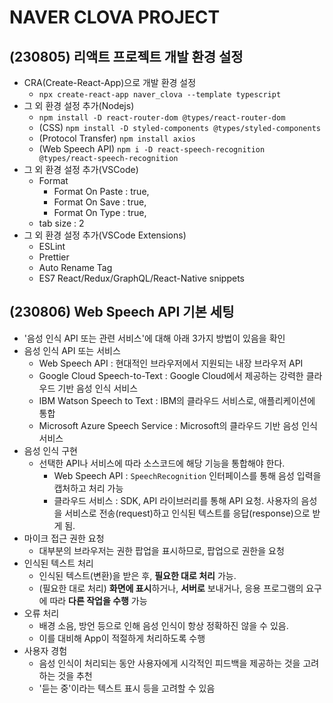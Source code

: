 # NAVER CLOVA PROJECT

## (230805) 리액트 프로젝트 개발 환경 설정

- CRA(Create-React-App)으로 개발 환경 설정
  - `npx create-react-app naver_clova --template typescript`
- 그 외 환경 설정 추가(Nodejs)
  - `npm install -D react-router-dom @types/react-router-dom`
  - (CSS) `npm install -D styled-components @types/styled-components`
  - (Protocol Transfer) `npm install axios`
  - (Web Speech API) `npm i -D react-speech-recognition @types/react-speech-recognition`
- 그 외 환경 설정 추가(VSCode)
  - Format
    - Format On Paste : true,
    - Format On Save : true,
    - Format On Type : true,
  - tab size : 2
- 그 외 환경 설정 추가(VSCode Extensions)
  - ESLint
  - Prettier
  - Auto Rename Tag
  - ES7 React/Redux/GraphQL/React-Native snippets

## (230806) Web Speech API 기본 세팅

- '음성 인식 API 또는 관련 서비스'에 대해 아래 3가지 방법이 있음을 확인
- 음성 인식 API 또는 서비스
  - Web Speech API : 현대적인 브라우저에서 지원되는 내장 브라우저 API
  - Google Cloud Speech-to-Text : Google Cloud에서 제공하는 강력한 클라우드 기반 음성 인식 서비스
  - IBM Watson Speech to Text : IBM의 클라우드 서비스로, 애플리케이션에 통합
  - Microsoft Azure Speech Service : Microsoft의 클라우드 기반 음성 인식 서비스
- 음성 인식 구현
  - 선택한 API나 서비스에 따라 소스코드에 해당 기능을 통합해야 한다.
    - Web Speech API : `SpeechRecognition` 인터페이스를 통해 음성 입력을 캡처하고 처리 가능
    - 클라우드 서비스 : SDK, API 라이브러리를 통해 API 요청. 사용자의 음성을 서비스로 전송(request)하고 인식된 텍스트를 응답(response)으로 받게 됨.
- 마이크 접근 권한 요청
  - 대부분의 브라우저는 권한 팝업을 표시하므로, 팝업으로 권한을 요청
- 인식된 텍스트 처리
  - 인식된 텍스트(변환)을 받은 후, **필요한 대로 처리** 가능.
  - (필요한 대로 처리) **화면에 표시**하거나, **서버로** 보내거나, 응용 프로그램의 요구에 따라 **다른 작업을 수행** 가능
- 오류 처리
  - 배경 소음, 방언 등으로 인해 음성 인식이 항상 정확하진 않을 수 있음.
  - 이를 대비해 App이 적절하게 처리하도록 수행
- 사용자 경험
  - 음성 인식이 처리되는 동안 사용자에게 시각적인 피드백을 제공하는 것을 고려하는 것을 추천
  - '듣는 중'이라는 텍스트 표시 등을 고려할 수 있음
